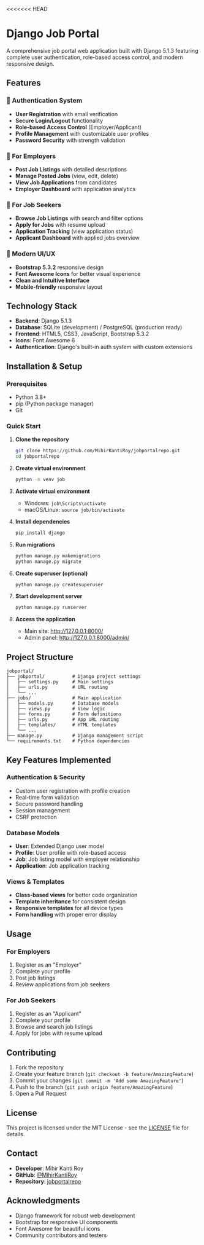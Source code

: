 <<<<<<< HEAD
# Django Job Portal

A comprehensive job portal web application built with Django 5.1.3 featuring complete user authentication, role-based access control, and modern responsive design.

## Features

### 🔐 Authentication System
- **User Registration** with email verification
- **Secure Login/Logout** functionality
- **Role-based Access Control** (Employer/Applicant)
- **Profile Management** with customizable user profiles
- **Password Security** with strength validation

### 💼 For Employers
- **Post Job Listings** with detailed descriptions
- **Manage Posted Jobs** (view, edit, delete)
- **View Job Applications** from candidates
- **Employer Dashboard** with application analytics

### 👤 For Job Seekers
- **Browse Job Listings** with search and filter options
- **Apply for Jobs** with resume upload
- **Application Tracking** (view application status)
- **Applicant Dashboard** with applied jobs overview

### 🎨 Modern UI/UX
- **Bootstrap 5.3.2** responsive design
- **Font Awesome Icons** for better visual experience
- **Clean and Intuitive Interface**
- **Mobile-friendly** responsive layout

## Technology Stack

- **Backend**: Django 5.1.3
- **Database**: SQLite (development) / PostgreSQL (production ready)
- **Frontend**: HTML5, CSS3, JavaScript, Bootstrap 5.3.2
- **Icons**: Font Awesome 6
- **Authentication**: Django's built-in auth system with custom extensions

## Installation & Setup

### Prerequisites
- Python 3.8+
- pip (Python package manager)
- Git

### Quick Start

1. **Clone the repository**
   ```bash
   git clone https://github.com/MihirKantiRoy/jobportalrepo.git
   cd jobportalrepo
   ```

2. **Create virtual environment**
   ```bash
   python -m venv job
   ```

3. **Activate virtual environment**
   - Windows: `job\Scripts\activate`
   - macOS/Linux: `source job/bin/activate`

4. **Install dependencies**
   ```bash
   pip install django
   ```

5. **Run migrations**
   ```bash
   python manage.py makemigrations
   python manage.py migrate
   ```

6. **Create superuser (optional)**
   ```bash
   python manage.py createsuperuser
   ```

7. **Start development server**
   ```bash
   python manage.py runserver
   ```

8. **Access the application**
   - Main site: http://127.0.0.1:8000/
   - Admin panel: http://127.0.0.1:8000/admin/

## Project Structure

```
jobportal/
├── jobportal/          # Django project settings
│   ├── settings.py     # Main settings
│   ├── urls.py         # URL routing
│   └── ...
├── jobs/               # Main application
│   ├── models.py       # Database models
│   ├── views.py        # View logic
│   ├── forms.py        # Form definitions
│   ├── urls.py         # App URL routing
│   ├── templates/      # HTML templates
│   └── ...
├── manage.py           # Django management script
└── requirements.txt    # Python dependencies
```

## Key Features Implemented

### Authentication & Security
- Custom user registration with profile creation
- Real-time form validation
- Secure password handling
- Session management
- CSRF protection

### Database Models
- **User**: Extended Django user model
- **Profile**: User profile with role-based access
- **Job**: Job listing model with employer relationship
- **Application**: Job application tracking

### Views & Templates
- **Class-based views** for better code organization
- **Template inheritance** for consistent design
- **Responsive templates** for all device types
- **Form handling** with proper error display

## Usage

### For Employers
1. Register as an "Employer"
2. Complete your profile
3. Post job listings
4. Review applications from job seekers

### For Job Seekers  
1. Register as an "Applicant"
2. Complete your profile
3. Browse and search job listings
4. Apply for jobs with resume upload

## Contributing

1. Fork the repository
2. Create your feature branch (`git checkout -b feature/AmazingFeature`)
3. Commit your changes (`git commit -m 'Add some AmazingFeature'`)
4. Push to the branch (`git push origin feature/AmazingFeature`)
5. Open a Pull Request

## License

This project is licensed under the MIT License - see the [LICENSE](LICENSE) file for details.

## Contact

- **Developer**: Mihir Kanti Roy
- **GitHub**: [@MihirKantiRoy](https://github.com/MihirKantiRoy)
- **Repository**: [jobportalrepo](https://github.com/MihirKantiRoy/jobportalrepo)

## Acknowledgments

- Django framework for robust web development
- Bootstrap for responsive UI components
- Font Awesome for beautiful icons
- Community contributors and testers
